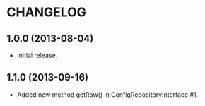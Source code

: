 CHANGELOG
=========

1.0.0 (2013-08-04)
------------------

* Initial release.

1.1.0 (2013-09-16)
------------------
* Added new method getRaw() in ConfigRepositoryInterface #1.